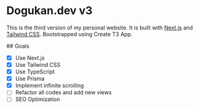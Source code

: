 # Dogukan.dev v3

This is the third version of my personal website. It is built with [Next.js](https://nextjs.org/) and [Tailwind CSS](https://tailwindcss.com/). Bootstrapped using Create T3 App.

## Goals

- [x] Use Next.js
- [x] Use Tailwind CSS
- [x] Use TypeScript
- [x] Use Prisma
- [x] Implement infinite scrolling
- [ ] Refactor all codes and add new views
- [ ] SEO Optimization
